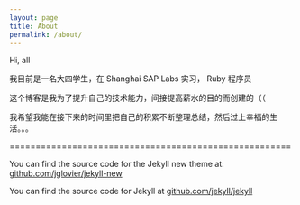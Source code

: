 ```yaml
---
layout: page
title: About
permalink: /about/
---
```


Hi, all

我目前是一名大四学生，在 Shanghai SAP Labs 实习， Ruby 程序员


这个博客是我为了提升自己的技术能力，间接提高薪水的目的而创建的（（


我希望我能在接下来的时间里把自己的积累不断整理总结，然后过上幸福的生活。。。





======================================================



You can find the source code for the Jekyll new theme at: [github.com/jglovier/jekyll-new](https://github.com/jglovier/jekyll-new)

You can find the source code for Jekyll at [github.com/jekyll/jekyll](https://github.com/jekyll/jekyll)

